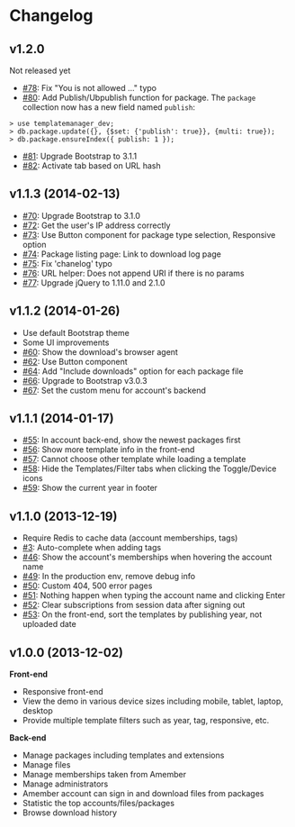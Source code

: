 Changelog
=========

## v1.2.0

Not released yet

* [#78](https://github.com/nghuuphuoc/templatemanager/issues/78): Fix "You is not allowed ..." typo
* [#80](https://github.com/nghuuphuoc/templatemanager/issues/80): Add Publish/Ubpublish function for package.
The ```package``` collection now has a new field named ```publish```:

```
> use templatemanager_dev;
> db.package.update({}, {$set: {'publish': true}}, {multi: true});
> db.package.ensureIndex({ publish: 1 });
```

* [#81](https://github.com/nghuuphuoc/templatemanager/issues/81): Upgrade Bootstrap to 3.1.1
* [#82](https://github.com/nghuuphuoc/templatemanager/issues/82): Activate tab based on URL hash

## v1.1.3 (2014-02-13)

* [#70](https://github.com/nghuuphuoc/templatemanager/issues/70): Upgrade Bootstrap to 3.1.0
* [#72](https://github.com/nghuuphuoc/templatemanager/issues/72): Get the user's IP address correctly
* [#73](https://github.com/nghuuphuoc/templatemanager/issues/73): Use Button component for package type selection, Responsive option
* [#74](https://github.com/nghuuphuoc/templatemanager/issues/74): Package listing page: Link to download log page
* [#75](https://github.com/nghuuphuoc/templatemanager/issues/75): Fix 'chanelog' typo
* [#76](https://github.com/nghuuphuoc/templatemanager/issues/76): URL helper: Does not append URI if there is no params
* [#77](https://github.com/nghuuphuoc/templatemanager/issues/77): Upgrade jQuery to 1.11.0 and 2.1.0

## v1.1.2 (2014-01-26)

* Use default Bootstrap theme
* Some UI improvements
* [#60](https://github.com/nghuuphuoc/templatemanager/issues/60): Show the download's browser agent
* [#62](https://github.com/nghuuphuoc/templatemanager/issues/62): Use Button component
* [#64](https://github.com/nghuuphuoc/templatemanager/issues/64): Add "Include downloads" option for each package file
* [#66](https://github.com/nghuuphuoc/templatemanager/issues/66): Upgrade to Bootstrap v3.0.3
* [#67](https://github.com/nghuuphuoc/templatemanager/issues/67): Set the custom menu for account's backend

## v1.1.1 (2014-01-17)

* [#55](https://github.com/nghuuphuoc/templatemanager/issues/55): In account back-end, show the newest packages first
* [#56](https://github.com/nghuuphuoc/templatemanager/issues/56): Show more template info in the front-end
* [#57](https://github.com/nghuuphuoc/templatemanager/issues/57): Cannot choose other template while loading a template
* [#58](https://github.com/nghuuphuoc/templatemanager/issues/58): Hide the Templates/Filter tabs when clicking the Toggle/Device icons
* [#59](https://github.com/nghuuphuoc/templatemanager/issues/59): Show the current year in footer

## v1.1.0 (2013-12-19)

* Require Redis to cache data (account memberships, tags)
* [#3](https://github.com/nghuuphuoc/templatemanager/issues/3): Auto-complete when adding tags
* [#46](https://github.com/nghuuphuoc/templatemanager/issues/46): Show the account's memberships when hovering the account name
* [#49](https://github.com/nghuuphuoc/templatemanager/issues/49): In the production env, remove debug info
* [#50](https://github.com/nghuuphuoc/templatemanager/issues/50): Custom 404, 500 error pages
* [#51](https://github.com/nghuuphuoc/templatemanager/issues/51): Nothing happen when typing the account name and clicking Enter
* [#52](https://github.com/nghuuphuoc/templatemanager/issues/52): Clear subscriptions from session data after signing out
* [#53](https://github.com/nghuuphuoc/templatemanager/issues/53): On the front-end, sort the templates by publishing year, not uploaded date

## v1.0.0 (2013-12-02)

**Front-end**

* Responsive front-end
* View the demo in various device sizes including mobile, tablet, laptop, desktop
* Provide multiple template filters such as year, tag, responsive, etc.

**Back-end**

* Manage packages including templates and extensions
* Manage files
* Manage memberships taken from Amember
* Manage administrators
* Amember account can sign in and download files from packages
* Statistic the top accounts/files/packages
* Browse download history
